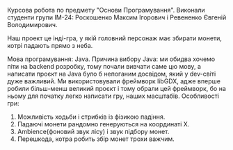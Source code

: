 Курсова робота по предмету "Основи Програмування".
Виконали студенти групи ІМ-24:
Роскошенко Максим Ігорович і Ревененко Євгеній Володимирович.

Наш проект це інді-гра, у якій головний персонаж має збирати монети, котрі падають прямо з неба.

Мова програмування: Java.
Причина вибору Java: ми обидва хочемо піти на backend розробку, тому почали вивчати саме цю мову, а написати проєкт на Java було б непоганим досвідом, який у dev-світі дуже важливий.
Ми використовували фреймворк libGDX, адже вперше робили більш-менш великий проєкт і тому обрали цей фреймворк, бо на ньому для початку легко написати гру, наших масштабів.
Особливості гри:
1. Можливість ходьби і стрибків із фізикою падіння.
2. Падаючі монети рандомно генеруються на координаті X.
3. Ambience(фоновий звук лісу) і звук підбору монет.
4. Перешкода, котра робить збір монет трохи важчим.
